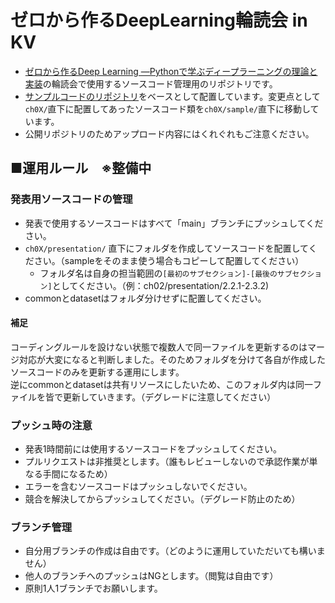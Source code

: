 # ゼロから作るDeepLearning輪読会 in KV

* [ゼロから作るDeep Learning ―Pythonで学ぶディープラーニングの理論と実装](https://www.amazon.co.jp/dp/4873117585)の輪読会で使用するソースコード管理用のリポジトリです。
* [サンプルコードのリポジトリ](https://github.com/oreilly-japan/deep-learning-from-scratch)をベースとして配置しています。変更点として`ch0X/`直下に配置してあったソースコード類を`ch0X/sample/`直下に移動しています。
* 公開リポジトリのためアップロード内容にはくれぐれもご注意ください。

## ■運用ルール　※整備中

### 発表用ソースコードの管理
* 発表で使用するソースコードはすべて「main」ブランチにプッシュしてください。
* `ch0X/presentation/` 直下にフォルダを作成してソースコードを配置してください。（sampleをそのまま使う場合もコピーして配置してください）
  - フォルダ名は自身の担当範囲の`[最初のサブセクション]-[最後のサブセクション]`としてください。（例：ch02/presentation/2.2.1-2.3.2)<br>
* commonとdatasetはフォルダ分けせずに配置してください。
#### 補足
コーディングルールを設けない状態で複数人で同一ファイルを更新するのはマージ対応が大変になると判断しました。そのためフォルダを分けて各自が作成したソースコードのみを更新する運用にします。<br>
逆にcommonとdatasetは共有リソースにしたいため、このフォルダ内は同一ファイルを皆で更新していきます。（デグレードに注意してください）

### プッシュ時の注意
* 発表1時間前には使用するソースコードをプッシュしてください。
* プルリクエストは非推奨とします。（誰もレビューしないので承認作業が単なる手間になるため）
* エラーを含むソースコードはプッシュしないでください。
* 競合を解決してからプッシュしてください。（デグレード防止のため）

### ブランチ管理
* 自分用ブランチの作成は自由です。（どのように運用していただいても構いません）
* 他人のブランチへのプッシュはNGとします。（閲覧は自由です）
* 原則1人1ブランチでお願いします。
